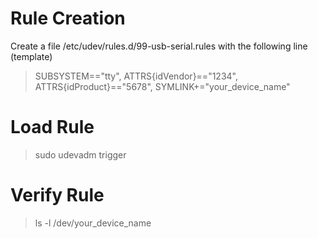 # Rule Creation
Create a file /etc/udev/rules.d/99-usb-serial.rules with the following line (template)
>SUBSYSTEM=="tty", ATTRS{idVendor}=="1234", ATTRS{idProduct}=="5678", SYMLINK+="your_device_name" 

# Load Rule
>sudo udevadm trigger

# Verify Rule
>ls -l /dev/your_device_name
